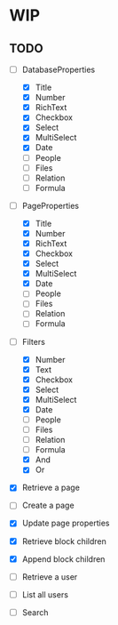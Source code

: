 # WIP
## TODO
- [ ] DatabaseProperties
    - [x] Title
    - [x] Number
    - [x] RichText
    - [x] Checkbox
    - [x] Select
    - [x] MultiSelect
    - [x] Date
    - [ ] People
    - [ ] Files
    - [ ] Relation
    - [ ] Formula
- [ ] PageProperties
    - [x] Title
    - [x] Number
    - [x] RichText
    - [x] Checkbox
    - [x] Select
    - [x] MultiSelect
    - [x] Date
    - [ ] People
    - [ ] Files
    - [ ] Relation
    - [ ] Formula
- [ ] Filters
    - [x] Number
    - [x] Text
    - [x] Checkbox
    - [x] Select
    - [x] MultiSelect
    - [x] Date
    - [ ] People
    - [ ] Files
    - [ ] Relation
    - [ ] Formula
    - [x] And
    - [x] Or
- [x] Retrieve a page
- [ ] Create a page
- [x] Update page properties
- [x] Retrieve block children
- [x] Append block children
- [ ] Retrieve a user
- [ ] List all users
- [ ] Search

